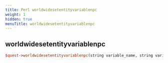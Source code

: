 ```yaml
---
title: Perl worldwidesetentityvariablenpc
weight: 1
hidden: true
menuTitle: worldwidesetentityvariablenpc
---
```

## worldwidesetentityvariablenpc
```perl
$quest->worldwidesetentityvariablenpc(string variable_name, string variable_value)
```